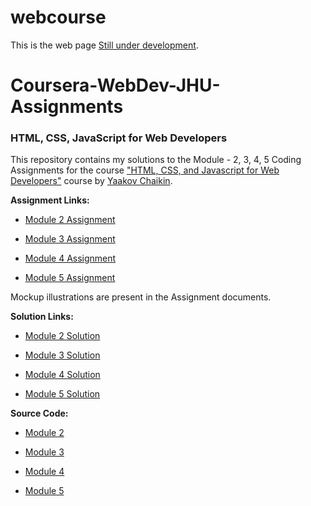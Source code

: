 # webcourse

This is the web page [Still under development](https://manojtummala.github.io/webcourse/).

# Coursera-WebDev-JHU-Assignments

### HTML, CSS, JavaScript for Web Developers

This repository contains my solutions to the Module - 2, 3, 4, 5 Coding Assignments for the course ["HTML, CSS, and Javascript for Web Developers"](https://www.coursera.org/learn/html-css-javascript-for-web-developers) course by [Yaakov Chaikin](https://www.coursera.org/instructor/yaakov-chaikin). 

**Assignment Links:**

- [Module 2 Assignment](https://github.com/jhu-ep-coursera/fullstack-course4/blob/master/assignments/assignment2/Assignment-2.md)

- [Module 3 Assignment](https://github.com/jhu-ep-coursera/fullstack-course4/blob/master/assignments/assignment3/Assignment-3.md)

- [Module 4 Assignment](https://github.com/jhu-ep-coursera/fullstack-course4/blob/master/assignments/assignment4/Assignment-4.md)

- [Module 5 Assignment](https://github.com/jhu-ep-coursera/fullstack-course4/blob/master/assignments/assignment5/Assignment-5.md)

Mockup illustrations are present in the Assignment documents.


**Solution Links:**

- [Module 2 Solution](http://manojtummala.github.io/webcourse/module-2-solution/index.html)

- [Module 3 Solution](https://manojtummala.github.io/webcourse/module-3-solution)

- [Module 4 Solution](http://manojtummala.github.io/webcourse/module-4-solution)

- [Module 5 Solution](http://manojtummala.github.io/webcourse/module-5-solution/index.html)

**Source Code:**

- [Module 2](./module-2-solution)

- [Module 3](./module-3-solution)

- [Module 4](./module-4-solution)

- [Module 5](./module-5-solution)


